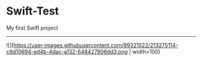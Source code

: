 # Swift-Test

My first Swift project
<hr>



![](https://user-images.githubusercontent.com/99321522/213275114-c9d10694-ed4b-4dac-a132-648427806dd3.png | width=100)
